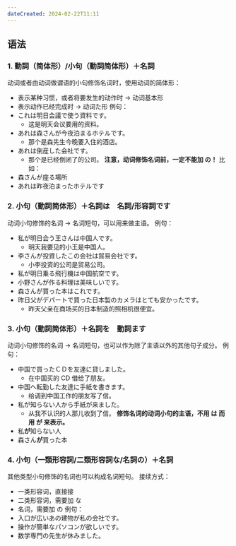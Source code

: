 ```yaml
---
dateCreated: 2024-02-22T11:11
---
```

## 语法
### 1. 動詞（简体形）/小句（動詞简体形）＋名詞
动词或者由动词做谓语的小句修饰名词时，使用动词的简体形：
- 表示某种习惯，或者将要发生的动作时 -> 动词基本形
- 表示动作已经完成时 -> 动词た形
例句：
- これは明日会議で使う資料です。
	- 这是明天会议要用的资料。
- あれは森さんが今夜泊まるホテルです。
	- 那个是森先生今晚要入住的酒店。
- あれは倒産した会社です。
	- 那个是已经倒闭了的公司。
**注意，动词修饰名词前，一定不能加 の！**
比如：
- 森さんが座る場所
- あれは昨夜泊まったホテルです
### 2. 小句（動詞简体形）＋名詞は　名詞/形容詞です
动词小句修饰的名词 -> 名词短句，可以用来做主语。
例句：
- 私が明日会う王さんは中国人です。
	- 明天我要见的小王是中国人。
- 李さんが投資したこの会社は貿易会社です。
	- 小李投资的公司是贸易公司。
- 私が明日乗る飛行機は中国航空です。
- 小野さんが作る料理は美味しいです。
- 森さんが買った本はこれです。
- 昨日父がデパートで買った日本製のカメラはとても安かったです。
	- 昨天父亲在商场买的日本制造的照相机很便宜。
### 3. 小句（動詞简体形）＋名詞を　動詞ます
动词小句修饰的名词 -> 名词短句，也可以作为除了主语以外的其他句子成分。
例句：
- 中国で買ったＣＤを友達に貸しました。
	- 在中国买的 CD 借给了朋友。
- 中国へ転勤した友達に手紙を書きます。
	- 给调到中国工作的朋友写了信。
- 私が知らない人から手紙が来ました。
	- 从我不认识的人那儿收到了信。
**修饰名词的动词小句的主语，不用 は 而用 が 来表示。**
- 私**が**知らない人
- 森さん**が**買った本
### 4. 小句（一類形容詞/二類形容詞な/名詞の）＋名詞
其他类型小句修饰的名词也可以构成名词短句。
接续方式：
- 一类形容词，直接接
- 二类形容词，需要加 な
- 名词，需要加 の
例句：
- 入口が広いあの建物が私の会社です。
- 操作が簡単なパソコンが欲しいです。
- 数学専門の先生が休みました。
